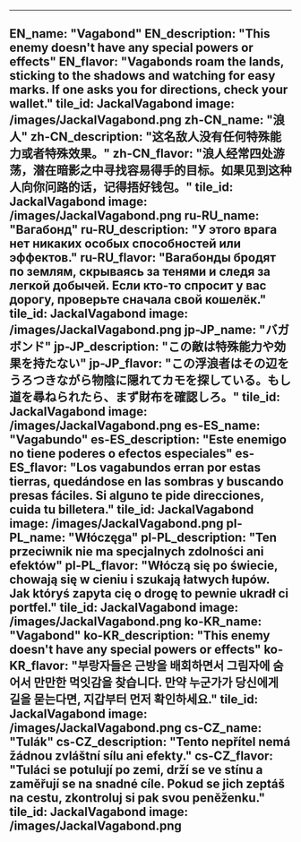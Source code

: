 ---

EN_name: "Vagabond"
EN_description: "This enemy doesn't have any special powers or effects"
EN_flavor: "Vagabonds roam the lands, sticking to the shadows and watching for easy marks. If one asks you for directions, check your wallet."
tile_id: JackalVagabond
image: /images/JackalVagabond.png
zh-CN_name: "浪人"
zh-CN_description: "这名敌人没有任何特殊能力或者特殊效果。"
zh-CN_flavor: "浪人经常四处游荡，潜在暗影之中寻找容易得手的目标。如果见到这种人向你问路的话，记得捂好钱包。"
tile_id: JackalVagabond
image: /images/JackalVagabond.png
ru-RU_name: "Вагабонд"
ru-RU_description: "У этого врага нет никаких особых способностей или эффектов."
ru-RU_flavor: "Вагабонды бродят по землям, скрываясь за тенями и следя за легкой добычей. Если кто-то спросит у вас дорогу, проверьте сначала свой кошелёк."
tile_id: JackalVagabond
image: /images/JackalVagabond.png
jp-JP_name: "バガボンド"
jp-JP_description: "この敵は特殊能力や効果を持たない"
jp-JP_flavor: "この浮浪者はその辺をうろつきながら物陰に隠れてカモを探している。もし道を尋ねられたら、まず財布を確認しろ。"
tile_id: JackalVagabond
image: /images/JackalVagabond.png
es-ES_name: "Vagabundo"
es-ES_description: "Este enemigo no tiene poderes o efectos especiales"
es-ES_flavor: "Los vagabundos erran por estas tierras, quedándose en las sombras y buscando presas fáciles. Si alguno te pide direcciones, cuida tu billetera."
tile_id: JackalVagabond
image: /images/JackalVagabond.png
pl-PL_name: "Włóczęga"
pl-PL_description: "Ten przeciwnik nie ma specjalnych zdolności ani efektów"
pl-PL_flavor: "Włóczą się po świecie, chowają się w cieniu i szukają łatwych łupów. Jak któryś zapyta cię o drogę to pewnie ukradł ci portfel."
tile_id: JackalVagabond
image: /images/JackalVagabond.png
ko-KR_name: "Vagabond"
ko-KR_description: "This enemy doesn't have any special powers or effects"
ko-KR_flavor: "부랑자들은 근방을 배회하면서 그림자에 숨어서 만만한 먹잇감을 찾습니다. 만약 누군가가 당신에게 길을 묻는다면, 지갑부터 먼저 확인하세요."
tile_id: JackalVagabond
image: /images/JackalVagabond.png
cs-CZ_name: "Tulák"
cs-CZ_description: "Tento nepřítel nemá žádnou zvláštní sílu ani efekty."
cs-CZ_flavor: "Tuláci se potulují po zemi, drží se ve stínu a zaměřují se na snadné cíle. Pokud se jich zeptáš na cestu, zkontroluj si pak svou peněženku."
tile_id: JackalVagabond
image: /images/JackalVagabond.png
---